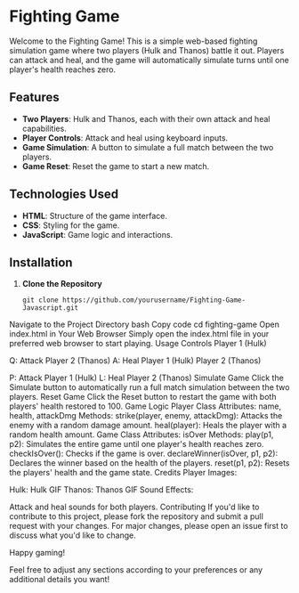 # Fighting Game

Welcome to the Fighting Game! This is a simple web-based fighting simulation game where two players (Hulk and Thanos) battle it out. Players can attack and heal, and the game will automatically simulate turns until one player's health reaches zero.

## Features

- **Two Players**: Hulk and Thanos, each with their own attack and heal capabilities.
- **Player Controls**: Attack and heal using keyboard inputs.
- **Game Simulation**: A button to simulate a full match between the two players.
- **Game Reset**: Reset the game to start a new match.

## Technologies Used

- **HTML**: Structure of the game interface.
- **CSS**: Styling for the game.
- **JavaScript**: Game logic and interactions.

## Installation

1. **Clone the Repository**
   ```
   git clone https://github.com/yourusername/Fighting-Game-Javascript.git
   ```
Navigate to the Project Directory
bash
Copy code
cd fighting-game
Open index.html in Your Web Browser
Simply open the index.html file in your preferred web browser to start playing.
Usage
Controls
Player 1 (Hulk)

Q: Attack Player 2 (Thanos)
A: Heal Player 1 (Hulk)
Player 2 (Thanos)

P: Attack Player 1 (Hulk)
L: Heal Player 2 (Thanos)
Simulate Game
Click the Simulate button to automatically run a full match simulation between the two players.
Reset Game
Click the Reset button to restart the game with both players' health restored to 100.
Game Logic
Player Class
Attributes: name, health, attackDmg
Methods:
strike(player, enemy, attackDmg): Attacks the enemy with a random damage amount.
heal(player): Heals the player with a random health amount.
Game Class
Attributes: isOver
Methods:
play(p1, p2): Simulates the entire game until one player's health reaches zero.
checkIsOver(): Checks if the game is over.
declareWinner(isOver, p1, p2): Declares the winner based on the health of the players.
reset(p1, p2): Resets the players' health and the game state.
Credits
Player Images:

Hulk: Hulk GIF
Thanos: Thanos GIF
Sound Effects:

Attack and heal sounds for both players.
Contributing
If you'd like to contribute to this project, please fork the repository and submit a pull request with your changes. For major changes, please open an issue first to discuss what you'd like to change.



Happy gaming!

Feel free to adjust any sections according to your preferences or any additional details you want!
